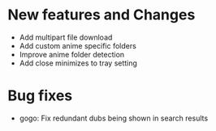 # New features and Changes

- Add multipart file download
- Add custom anime specific folders
- Improve anime folder detection
- Add close minimizes to tray setting

# Bug fixes

- gogo: Fix redundant dubs being shown in search results
